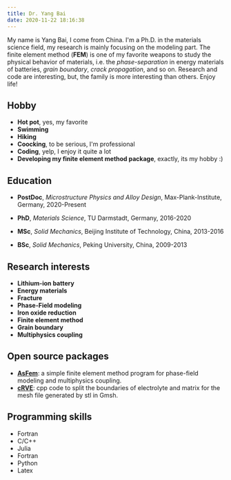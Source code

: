 ```yaml
---
title: Dr. Yang Bai
date: 2020-11-22 18:16:38
---
```

My name is Yang Bai, I come from China. I'm a Ph.D. in the materials science field, my research is mainly focusing on the modeling part. The finite element method (**FEM**) is one of my favorite weapons to study the physical behavior of materials, i.e. the *phase-separation* in energy materials of batteries, *grain boundary*, *crack propagation*, and so on. Research and code are interesting, but, the family is more interesting than others. Enjoy life!

Hobby
---------
- **Hot pot**, yes, my favorite
- **Swimming**
- **Hiking**
- **Coocking**, to be serious, I'm professional
- **Coding**, yelp, I enjoy it quite a lot
- **Developing my finite element method package**, exactly, its my hobby :)

Education
---------
- **PostDoc**, *Microstructure Physics and Alloy Design*, Max-Plank-Institute, Germany, 2020-Present

- **PhD**, *Materials Science*, TU Darmstadt, Germany, 2016-2020

- **MSc**, *Solid Mechanics*, Beijing Institute of Technology, China, 2013-2016

- **BSc**, *Solid Mechanics*, Peking University, China, 2009-2013


Research interests
---------
- **Lithium-ion battery**
- **Energy materials**
- **Fracture**
- **Phase-Field modeling**
- **Iron oxide reduction**
- **Finite element method**
- **Grain boundary**
- **Multiphysics coupling**


Open source packages
---------
- **[AsFem](https://github.com/yangbai90/AsFem)**: a simple finite element method program for phase-field modeling and multiphysics coupling.
- **[cRVE](https://github.com/yangbai90/cRVE)**: cpp code to split the boundaries of electrolyte and matrix for the mesh file generated by stl in Gmsh.


Programming skills
---------
- Fortran
- C/C++
- Julia
- Fortran
- Python
- Latex
